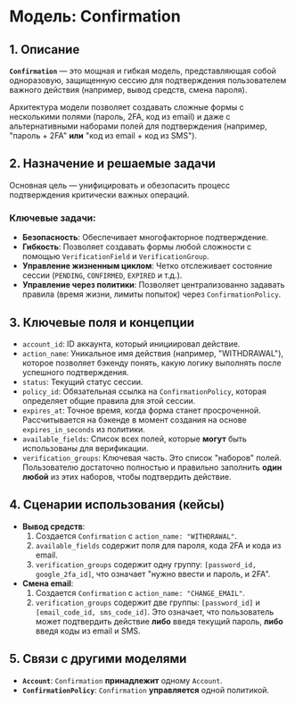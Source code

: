# Модель: Confirmation

## 1. Описание

**`Confirmation`** — это мощная и гибкая модель, представляющая собой одноразовую, защищенную сессию для подтверждения пользователем важного действия (например, вывод средств, смена пароля).

Архитектура модели позволяет создавать сложные формы с несколькими полями (пароль, 2FA, код из email) и даже с альтернативными наборами полей для подтверждения (например, "пароль + 2FA" **или** "код из email + код из SMS").

## 2. Назначение и решаемые задачи

Основная цель — унифицировать и обезопасить процесс подтверждения критически важных операций.

### Ключевые задачи:
- **Безопасность**: Обеспечивает многофакторное подтверждение.
- **Гибкость**: Позволяет создавать формы любой сложности с помощью `VerificationField` и `VerificationGroup`.
- **Управление жизненным циклом**: Четко отслеживает состояние сессии (`PENDING`, `CONFIRMED`, `EXPIRED` и т.д.).
- **Управление через политики**: Позволяет централизованно задавать правила (время жизни, лимиты попыток) через `ConfirmationPolicy`.

## 3. Ключевые поля и концепции

- `account_id`: ID аккаунта, который инициировал действие.
- `action_name`: Уникальное имя действия (например, "WITHDRAWAL"), которое позволяет бэкенду понять, какую логику выполнять после успешного подтверждения.
- `status`: Текущий статус сессии.
- `policy_id`: Обязательная ссылка на `ConfirmationPolicy`, которая определяет общие правила для этой сессии.
- `expires_at`: Точное время, когда форма станет просроченной. Рассчитывается на бэкенде в момент создания на основе `expires_in_seconds` из политики.
- `available_fields`: Список всех полей, которые **могут** быть использованы для верификации.
- `verification_groups`: Ключевая часть. Это список "наборов" полей. Пользователю достаточно полностью и правильно заполнить **один любой** из этих наборов, чтобы подтвердить действие.

## 4. Сценарии использования (кейсы)

- **Вывод средств**:
  1. Создается `Confirmation` с `action_name: "WITHDRAWAL"`.
  2. `available_fields` содержит поля для пароля, кода 2FA и кода из email.
  3. `verification_groups` содержит одну группу: `[password_id, google_2fa_id]`, что означает "нужно ввести и пароль, и 2FA".
- **Смена email**:
  1. Создается `Confirmation` с `action_name: "CHANGE_EMAIL"`.
  2. `verification_groups` содержит две группы: `[password_id]` и `[email_code_id, sms_code_id]`. Это означает, что пользователь может подтвердить действие **либо** введя текущий пароль, **либо** введя коды из email и SMS.

## 5. Связи с другими моделями

- **`Account`**: `Confirmation` **принадлежит** одному `Account`.
- **`ConfirmationPolicy`**: `Confirmation` **управляется** одной политикой.
